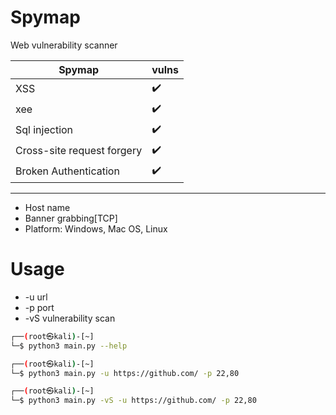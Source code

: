 # Spymap
Web vulnerability scanner

|Spymap|vulns|
|----|----|
|XSS| ✔️ |
|xee| ✔️ |
|Sql injection| ✔️ |
|Cross-site request forgery| ✔️ |
|Broken Authentication| ✔️ |


-----
* Host name
* Banner grabbing[TCP]
* Platform: Windows, Mac OS, Linux

# Usage
* -u url
* -p port
* -vS vulnerability scan

```bash
┌──(root㉿kali)-[~]
└─$ python3 main.py --help
```
```bash
┌──(root㉿kali)-[~]
└─$ python3 main.py -u https://github.com/ -p 22,80
```
```bash
┌──(root㉿kali)-[~]
└─$ python3 main.py -vS -u https://github.com/ -p 22,80 
```
